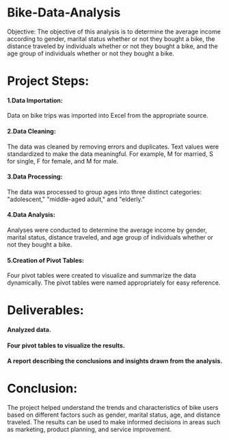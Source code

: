 # Bike-Data-Analysis

Objective:
The objective of this analysis is to determine the average income according to gender, marital status whether or not they bought a bike, the distance traveled by individuals whether or not they bought a bike, and the age group of individuals whether or not they bought a bike.

# Project Steps:
#### 1.Data Importation:

Data on bike trips was imported into Excel from the appropriate source.
#### 2.Data Cleaning:

The data was cleaned by removing errors and duplicates.
Text values were standardized to make the data meaningful. For example, M for married, S for single, F for female, and M for male.
#### 3.Data Processing:

The data was processed to group ages into three distinct categories: "adolescent," "middle-aged adult," and "elderly."
#### 4.Data Analysis:

Analyses were conducted to determine the average income by gender, marital status, distance traveled, and age group of individuals whether or not they bought a bike.
#### 5.Creation of Pivot Tables:

Four pivot tables were created to visualize and summarize the data dynamically.
The pivot tables were named appropriately for easy reference.
# Deliverables:
  #### Analyzed data.
  #### Four pivot tables to visualize the results.
  #### A report describing the conclusions and insights drawn from the analysis.
 
# Conclusion:
The project helped understand the trends and characteristics of bike users based on different factors such as gender, marital status, age, and distance traveled. The results can be used to make informed decisions in areas such as marketing, product planning, and service improvement.
